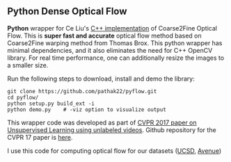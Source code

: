 ## Python Dense Optical Flow

**Python** wrapper for Ce Liu's [C++ implementation](https://people.csail.mit.edu/celiu/OpticalFlow/) of Coarse2Fine Optical Flow. This is **super fast and accurate** optical flow method based on Coarse2Fine warping method from Thomas Brox. This python wrapper has minimal dependencies, and it also eliminates the need for C++ OpenCV library. For real time performance, one can additionally resize the images to a smaller size.

Run the following steps to download, install and demo the library:
  ```Shell
  git clone https://github.com/pathak22/pyflow.git
  cd pyflow/
  python setup.py build_ext -i
  python demo.py    # -viz option to visualize output
  ```

This wrapper code was developed as part of [CVPR 2017 paper on Unsupervised Learning using unlabeled videos](http://cs.berkeley.edu/~pathak/unsupervised_video/). Github repository for the CVPR 17 paper is [here](https://github.com/pathak22/unsupervised-video).

I use this code for computing optical flow for our datasets ([UCSD](http://www.svcl.ucsd.edu/projects/anomaly/dataset.htm), [Avenue](http://www.cse.cuhk.edu.hk/leojia/projects/detectabnormal/dataset.html))
